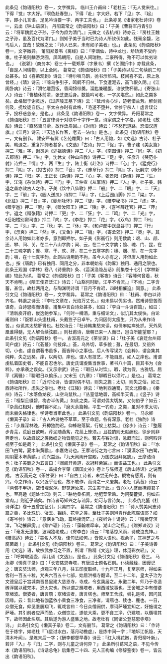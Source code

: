 <!-- { "loadSidebar": true } -->
此条见《韵语阳秋》卷一，文字微异。
临川王介甫曰：「老杜云：『无人觉来往。』下得『觉』字大好。『暝色赴春愁』，下得『赴』字大好。若下『见』字、『起』字，即小儿言语。足见吟诗要一字、两字工夫也。」
此条亦见《诸家老杜诗评》卷一，云出《钟山语录》。
丹阳葛常之《韵语阳秋》曰：「子美《曹将军丹青引》云：『将军魏武之子孙，于今为庶为清门。』元微之《去杭州》诗亦云：『房杜王魏之子孙，虽及百代为清门。』则知子美于当时已为诗人所钦伏如此。残膏余馥，沾丐后人，宜哉！故微之云：『诗人已来，未有如子美者』也。」
此条见《韵语阳秋》卷一，文字微异。
莆阳郑景韦《离经》曰：「李谪仙，诗中龙也，矫矫焉不受约束。杜子美则麟游灵囿，凤鸣朝阳，自是人间瑞物。二豪所得，殆不可以优劣论也。」
《说郛》（商务本）卷三十一载郑厚（字景韦）撰《艺圃折中》亦载此条，「自是人间瑞物」以上全同。
葛常之《韵语阳秋》曰：「子美诗以后二句续前二句处甚多。如《喜弟观到》诗云：『待尔嗔乌鹊，抛书示鹡鸰。枝间喜不去，原上急曾经。』《晴》诗云：『啼乌争引子，鸣鹤不归林。下食遭泥去，高飞恨久阴。』《江阁卧病》诗云：『滑忆雕菰饭，香闻锦带羹。溜匙兼暖腹，谁欲致杯罂。』《寄张山人》诗云：『曹植休前辈，张芝更后身。数篇吟可老，一字买堪贫。』如此之类多矣。此格起于谢灵运，《过庐陵王墓下诗》云：『延州协心许，楚老惜兰芳。解剑竟何及，抚坟徒自伤。』李太白亦时有此格，「毛遂不堕井，曾参宁杀人！虚言误公子，投杼惑慈亲」是也。」
此条见《韵语阳秋》卷一，文字微异。
丹阳葛常之《韵语阳秋》曰：「五言律诗于对联中十字作一意，诗家谓之十字格。如老杜《放船》诗云：『直愁骑马滑，故作泛舟回。』《对雨》诗云：『不愁巴道路，恐湿汉旌旗。』《江月》诗云：『天边长作客，老去一沾巾』是也。」
此条见《韵语阳秋》卷一，文有删节。
建安严有翼《艺苑雌黄》曰：「古人用韵，如《文选》古诗、杜子美、韩退之，重复押韵者甚多。《文选》「古诗」押二『促』字，曹子建《美女篇》押二『难』字，谢灵运《述祖德诗》押二『人』字，《南图诗》押二『同』字，《初去郡诗》押二『生』字，沈休文《钟山应教》诗押二『足』字，任彦升《哭范仆射》诗押三『情』字、两『生』字，陆士衡《赴洛》诗押二『心』字，《猛虎行》押二『阴』字，《拟古诗》押二『音』字，《豫章行》押二『阴』字，阮嗣宗《咏怀诗》押二『归』字，王正长《杂诗》押二『心』字，张景阳《杂诗》押二『生』字，江淹《杂体诗》押二『门』字，王仲宣《从军诗》押二『人』字。杜子美、韩退之盖亦效古人之作。子美《饮中八仙歌》押二『船』字、二『眠』字、二『天』字、三『前』字，《园人送瓜》诗押二『草』字，《上后园山脚》押二『梁』字，《北征》押二『日』字，《夔州咏怀》押二『旋』字，《赠李秘书》押二『虚』字，《赠李邕》押二『厉』字，《赠汝阳王》押二『陵』字，《喜岑薛迁官》押二『萍』字。退之《赠张籍》诗押二『更』字、二『狂』字、二『鸣』字、二『光』字，《岳阳楼别窦司直》押二『向』字，《李花》押二『花』字，《双鸟》押二『州』字、二『头』字、二『秋』字、二『休』字，《和卢郎中送盘谷子》押二『行』字，《示爽》押二『然』字，《叉鱼》押二『销』字，《寄孟郊》押二『奥』字。其余诗人用韵如此者亦多，意到即押尔。如子美《彭衙行》则用数韵：艰、山、颜、还、攀、间、关，在二十八山字韵；闻、云，在二十文字韵；飱、魂、门、昆，在二十三魂字韵；餐、寒、干、欢、肝，在二十五寒字韵；椽、烟、前，在一先字韵；嗔，在十七真字韵。此则古诗用韵不拘，虽今人亦有之，非但唐人用韵如此也。」按《唐韵》已有独用、同用之分，非本朝始有《韵畧》独用、通用之限也。
此条王观国《学林》卷八《诗重韵》条、《苕溪渔隐丛话》前集卷十七引《学林新编》较此为详。
葛常之《韵语阳秋》曰：「子美《客夜》诗云：『客睡何曾着，秋天不肯明。』《陪王使君泛江》诗云：『山豁何时断，江平不肯流。』『不肯』二字含蓄，甚佳，故杜两用之，与陶渊明诗谓『日月不肯迟，四时相催迫』同意。」
此条引文见《韵语阳秋》卷一，文字稍异。
葛常之《韵语阳秋》曰：「杜甫、李白以诗齐名，韩退之诗云：『李杜文章在，光焰万丈长。』似未易以优劣也。然甫诗思苦而语奇，白诗思疾而语豪。甫集中言白诗处甚多，如曰：『李白一斗诗百篇』，如曰：『清新庾开府，俊逸鲍参军』，『何时一樽酒，重与细论文』，似讥其太俊快。白论甫则曰：『饭颗山头逢杜甫，头戴笠子日卓午。为问因何太瘦生，只为从来作诗苦。』似讥其太愁肝肾也。杜牧诗云：『杜诗韩集愁来读，似倩麻姑痒处抓。天外凤凰谁得髓，无人解合续弦胶。』则杜甫诗，唐朝已来一人而已，岂白所能望耶？」
此条引文见《韵语阳秋》卷一。
古汳高元之《荼甘录》曰：「杜子美《哀贬台州郑司户虔》诗云：『《荟蕞》何技痒。』荟，乌外切，草多貌；蕞，在最切，又徂外切，小也。虔自谓著书虽多，而皆碎小之事也。后人传写误为《会粹》，谓会集其纯粹，失之远矣。痒，以两切，痒也。谓人有技艺，不能自忍，如人之痒也。甫谓虔私着国史者，不能自忍也尔。唐史氏谓虔集当世事，著书八十篇，目其书为《会粹》，亦承袭之误矣。《又示宗武》诗云：『暇日从时饮』。暇，读为假，古雅切。屈平《离骚》：『聊暇日以偷乐。』又宋玉《九章》：『聊暇日以须时。』是也。」
葛常之《韵语阳秋》曰：「近时论诗，皆谓对偶不切，则失之簏；太切，则失之俗。如江西诗社所作，虑失之俗也。老杜《江陵》诗云：『地利西通蜀，天文北照秦。』《秦州》诗云：『水落鱼龙夜，山空鸟鼠秋。』『丛篁低地碧，高柳半天青。』《竖子》诗云：『柤梨且缀碧，梅杏半传黄。』如此之类，可谓对偶太切矣，又何俗乎？如云：『杂蘂红相对，他时锦不如』，『磨灭余篇翰，平生一钓舟』之类，虽对不求太切，而未尝失格律也。学诗者当审此也。」
此条引文见《韵语阳秋》卷一。
马永卿《懒真子录》曰：「古人吟诗绝不草草，至于命题，各有深意。老杜《独酌》诗云：『步屧深林晚，开樽独酌迟。仰蜂粘落絮，行蚁上枯梨。』《徐步》诗云：『整履步青芜，荒庭日欲晡。芹泥随燕觜，花蘂上蜂须。』且独酌则无献酬也，徐步则非奔走也，以故蜂蚁之类微细之物皆能见之也。若夫与客对谈，急趋而过，则何暇详视至于如是哉？」
此条引文见《懒真子录》卷一。
葛常之《韵语阳秋》曰：「『水田飞白鹭，夏木啭黄鹂』，李嘉佑诗也。王摩诘衍之为七言曰：『漠漠水田飞白鹭，阴阴夏木啭黄鹂。』而兴益远。『九天阊阖开宫殿，万国衣冠拜冕旒』，王摩诘诗也；杜子美删之为五言曰：『阊阖开黄道，衣冠拜紫宸。』而语益工也。」
此条引文见《韵语阳秋》卷一，盖撮合李肇《唐国史补》卷上与陈师道《后山诗话》之说而成。
古汳高元之《荼甘录》曰：「自古工诗者，未尝无兴也。覩物有感焉，则有兴。今之作诗，以兴近乎讪也，故不敢作，而诗之一义废矣。老杜《莴苣》诗云：『两旬不甲拆，空惜埋泥滓。野苋迷汝来，宗生实于此。』皆兴小人盛而掩抑君子也。至高适《题处士园》则云：『耕地桑柘间，地肥菜常熟。为问葵藿资，何如庙堂肉。』则近乎讪矣。作诗者苟知兴之与讪异，始可与言诗矣。」
此条仇兆鳌《杜诗详注》卷十五曾加征引，只易四字。
葛常之《韵语阳秋》曰：「诗人赞美同志诗篇之善，多比珠玑、璧玉、锦绣、花草之类，至杜子美则岂肯作此陈腐语耶？如《寄岑参》诗云：『意惬关飞动，篇终接混茫。』《夜听许十诵诗》云：『精微穿溟涬，飞动摧霹雳。』《赠卢琚》诗云：『藻翰唯牵率，湖山合动摇。』《赠郑谏议》诗云：『毫发无遗恨，波澜独老成。』《寄李白》诗云：『笔落惊风雨，诗成泣鬼神。』《赠高适》诗云：『美名人不及，佳句法如何。』皆惊人语也。视余子，其神芝之与腐菌哉！」
此条引文见《韵语阳秋》卷三。
葛常之《韵语阳秋》曰：「子美诗善用《文选》语，故宗武亦习之不置，所谓『熟精《文选》理，休觅彩衣轻』，又云：『呼婢取酒壶，续儿诵《文选》』，是也。」
此条引文见《韵语阳秋》卷三。
马永卿《懒真子录》曰：「长安慈恩寺塔，有唐进士题名石刻。仆读藏经，因谩记之：唐玄奘法师，贞观三年八月，往五印度取经，十九年正月，复至京师，得如来舍利一百五十粒，梵夹六百五十七部，始居洪福寺翻译，至二十二年，皇太子治为文德皇后于宫城南晋昌里建大慈恩寺，寺成，令玄奘居之。永徽二年，师乃于寺造砖浮屠以藏梵本，恐火灾也。所以谓之鴈塔者，用西域故事也。王舍城之中有僧婆窣堵波。僧婆者，唐言鴈；窣堵波者，唐言塔也。师至王舍城，尝礼是塔，因问其因缘。云：昔此地有伽蓝依小乘食三净食，三净者，谓鴈也、犊也、鹿也。一日，众僧无食，仰见羣鴈翔飞，辄戏言曰：今日众僧阙供，摩诃萨埵宜知之，好施谓之萨埵。其引前者应声而坠，众僧饮泣，遂依大乘，更不食三净，仍建塔，以鴈埋其下，故师因此名塔。其后遂为游人盛集之地。故老杜有《同诸公登慈恩寺塔》诗。」
此条引文见《懒真子录》卷二，文有删节。
葛常之《韵语阳秋》曰：「作诗在于炼字，如老杜『飞星过水白，落月动檐虚』，是炼中间一字；『地坼江帆隐，天清木叶闻』，是炼末后一字；《酬李都督早春》诗云：『红入桃花嫩，青归柳叶新』，若非『入』与『归』二字，则与儿童之诗何异？」
此条所引葛常之语，不见今传本《韵语阳秋》。《诗话总龟》后集卷二十四、元人王构编《修辞鉴衡》卷一，皆云出《韵语阳秋》。
